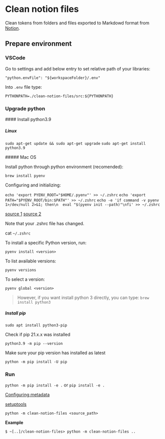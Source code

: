 # Clean notion files

Clean tokens from folders and files exported to Markdowd format from [Notion](https://www.notion.so/).

## Prepare environment
### VSCode

Go to settings and add below entry to set relative path of your libraries:

`"python.envFile": "${workspaceFolder}/.env"`

Into `.env` file type:

`PYTHONPATH=./clean-notion-files/src:${PYTHONPATH}`
### Upgrade python

#### Install python3.9

##### Linux

`sudo apt-get update && sudo apt-get upgrade`
`sudo apt-get install python3.9`

##### Mac OS

Install python through python environment (recomended):

`brew install pyenv`

Configuring and initializing:

`echo 'export PYENV_ROOT="$HOME/.pyenv"' >> ~/.zshrc`
`echo 'export PATH="$PYENV_ROOT/bin:$PATH"' >> ~/.zshrc`
`echo -e 'if command -v pyenv 1>/dev/null 2>&1; then\n  eval "$(pyenv init --path)"\nfi' >> ~/.zshrc`

[source 1](https://www.freecodecamp.org/news/python-version-on-mac-update/)
[source 2](https://stackoverflow.com/questions/33321312/cannot-switch-python-with-pyenv)

Note that your .zshrc file has changed.

cat `~/.zshrc`

To install a specific Python version, run:

`pyenv install <version>`

To list available versions:

`pyenv versions`

To select a version:

`pyenv global <version>`

> However, if you want install python 3 directly, you can type:
> `brew install python3`

##### Install pip

`sudo apt install python3-pip`

Check if pip 21.x.x was installed

`python3.9 -m pip --version`

Make sure your pip version has installed as latest

`python -m pip install -U pip`

### Run

`python -m pip install -e .` or `pip install -e .`

[Configuring metadata](https://packaging.python.org/tutorials/packaging-projects/#configuring-metadata)

[setuptools](https://pythonhosted.org/an_example_pypi_project/setuptools.html)

`python -m clean-notion-files <source_path>`

**Example**

`$ ~[..]/clean-notion-files> python -m clean-notion-files ..`
